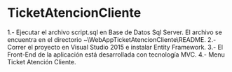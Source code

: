 # TicketAtencionCliente

1.- Ejecutar el archivo script.sql en Base de Datos Sql Server. El archivo se encuentra en el directorio ~\WebAppTicketAtencionCliente\README.
2.- Correr el proyecto en Visual Studio 2015 e instalar Entity Framework.
3.- El Front-End de la aplicación está desarrollada con tecnología MVC.
4.- Menu Ticket Atención Cliente.
